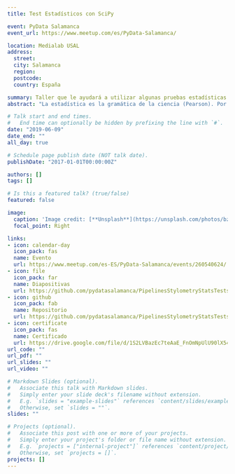 ```yaml
---
title: Test Estadísticos con SciPy

event: PyData Salamanca
event_url: https://www.meetup.com/es/PyData-Salamanca/

location: Medialab USAL
address:
  street: 
  city: Salamanca
  region: 
  postcode: 
  country: España

summary: Taller que le ayudará a utilizar algunas pruebas estadísticas univariantes en Python.
abstract: "La estadística es la gramática de la ciencia (Pearson). Por esta razón hemos propuesto este worshop que le ayudará a utilizar algunas pruebas de estadística univariante en Python."

# Talk start and end times.
#   End time can optionally be hidden by prefixing the line with `#`.
date: "2019-06-09"
date_end: ""
all_day: true

# Schedule page publish date (NOT talk date).
publishDate: "2017-01-01T00:00:00Z"

authors: []
tags: []

# Is this a featured talk? (true/false)
featured: false

image:
  caption: 'Image credit: [**Unsplash**](https://unsplash.com/photos/bzdhc5b3Bxs)'
  focal_point: Right

links:
- icon: calendar-day
  icon_pack: fas
  name: Evento
  url: https://www.meetup.com/es-ES/PyData-Salamanca/events/260540624/
- icon: file
  icon_pack: far
  name: Diapositivas
  url: https://github.com/pydatasalamanca/PipelinesStylometryStatsTests/blob/master/Statistical%20Tests%20with%20Scipy.pdf
- icon: github
  icon_pack: fab
  name: Repositorio
  url: https://github.com/pydatasalamanca/PipelinesStylometryStatsTests
- icon: certificate
  icon_pack: fas
  name: Certificado
  url: https://drive.google.com/file/d/1S2LVBazEc7teAaE_FnOmNpUlU90lX544/view?usp=sharing
url_code: ""
url_pdf: ""
url_slides: ""
url_video: ""

# Markdown Slides (optional).
#   Associate this talk with Markdown slides.
#   Simply enter your slide deck's filename without extension.
#   E.g. `slides = "example-slides"` references `content/slides/example-slides.md`.
#   Otherwise, set `slides = ""`.
slides: ""

# Projects (optional).
#   Associate this post with one or more of your projects.
#   Simply enter your project's folder or file name without extension.
#   E.g. `projects = ["internal-project"]` references `content/project/deep-learning/index.md`.
#   Otherwise, set `projects = []`.
projects: []
---
```


